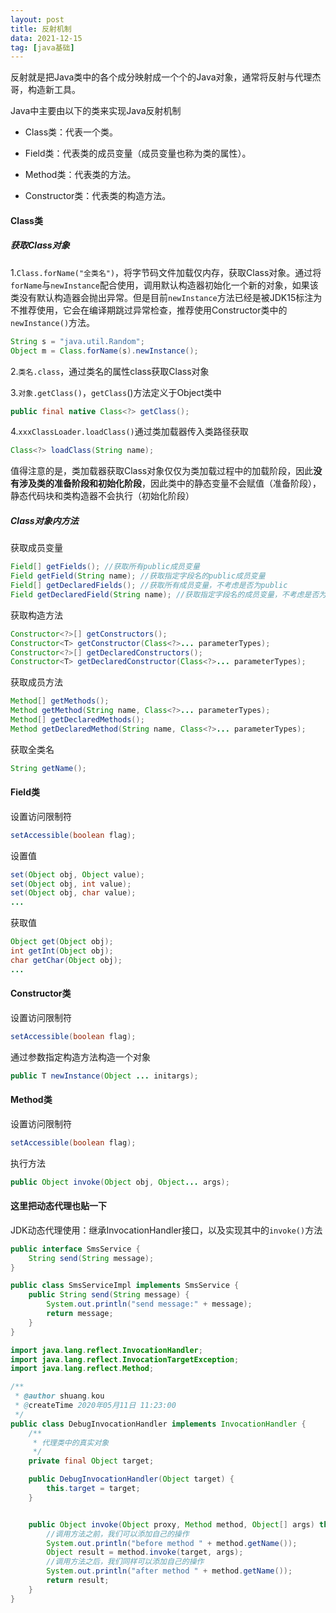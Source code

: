 ```yaml
---
layout: post
title: 反射机制
data: 2021-12-15
tag: [java基础]
---
```


反射就是把Java类中的各个成分映射成一个个的Java对象，通常将反射与代理杰哥，构造新工具。

Java中主要由以下的类来实现Java反射机制

- Class类：代表一个类。

- Field类：代表类的成员变量（成员变量也称为类的属性）。

- Method类：代表类的方法。

- Constructor类：代表类的构造方法。

  

#### Class类

##### 获取Class对象

1.`Class.forName("全类名")`，将字节码文件加载仅内存，获取Class对象。通过将`forName`与`newInstance`配合使用，调用默认构造器初始化一个新的对象，如果该类没有默认构造器会抛出异常。但是目前`newInstance`方法已经是被JDK15标注为不推荐使用，它会在编译期跳过异常检查，推荐使用Constructor类中的`newInstance()`方法。

```java
String s = "java.util.Random";
Object m = Class.forName(s).newInstance();
```

2.`类名.class`，通过类名的属性class获取Class对象

3.`对象.getClass()`，`getClass`()方法定义于Object类中

```java
public final native Class<?> getClass();
```

4.`xxxClassLoader.loadClass()`通过类加载器传入类路径获取

```java
Class<?> loadClass(String name);
```

值得注意的是，类加载器获取Class对象仅仅为类加载过程中的加载阶段，因此**没有涉及类的准备阶段和初始化阶段**，因此类中的静态变量不会赋值（准备阶段），静态代码块和类构造器不会执行（初始化阶段）

##### Class对象内方法

获取成员变量

```java
Field[] getFields(); //获取所有public成员变量
Field getField(String name); //获取指定字段名的public成员变量
Field[] getDeclaredFields(); //获取所有成员变量，不考虑是否为public
Field getDeclaredField(String name); //获取指定字段名的成员变量，不考虑是否为public
```

获取构造方法

```java
Constructor<?>[] getConstructors();
Constructor<T> getConstructor(Class<?>... parameterTypes);
Constructor<?>[] getDeclaredConstructors();
Constructor<T> getDeclaredConstructor(Class<?>... parameterTypes);
```

获取成员方法

```java
Method[] getMethods();
Method getMethod(String name, Class<?>... parameterTypes);
Method[] getDeclaredMethods();
Method getDeclaredMethod(String name, Class<?>... parameterTypes);
```

获取全类名

```java
String getName();
```



#### Field类

设置访问限制符

```java
setAccessible(boolean flag);
```

设置值

```java
set(Object obj, Object value);
set(Object obj, int value);
set(Object obj, char value);
...
```

获取值

```java
Object get(Object obj);
int getInt(Object obj);
char getChar(Object obj);
...
```



#### Constructor类

设置访问限制符

```java
setAccessible(boolean flag);
```

通过参数指定构造方法构造一个对象

```java
public T newInstance(Object ... initargs);
```



#### Method类

设置访问限制符

```java
setAccessible(boolean flag);
```

执行方法

```java
public Object invoke(Object obj, Object... args);
```



#### 这里把动态代理也贴一下

JDK动态代理使用：继承InvocationHandler接口，以及实现其中的`invoke()`方法

```java
public interface SmsService {
    String send(String message);
}
```

```java
public class SmsServiceImpl implements SmsService {
    public String send(String message) {
        System.out.println("send message:" + message);
        return message;
    }
}
```

```java
import java.lang.reflect.InvocationHandler;
import java.lang.reflect.InvocationTargetException;
import java.lang.reflect.Method;

/**
 * @author shuang.kou
 * @createTime 2020年05月11日 11:23:00
 */
public class DebugInvocationHandler implements InvocationHandler {
    /**
     * 代理类中的真实对象
     */
    private final Object target;

    public DebugInvocationHandler(Object target) {
        this.target = target;
    }


    public Object invoke(Object proxy, Method method, Object[] args) throws InvocationTargetException, IllegalAccessException {
        //调用方法之前，我们可以添加自己的操作
        System.out.println("before method " + method.getName());
        Object result = method.invoke(target, args);
        //调用方法之后，我们同样可以添加自己的操作
        System.out.println("after method " + method.getName());
        return result;
    }
}
```

